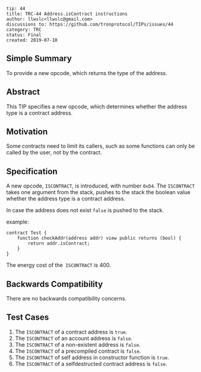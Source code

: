 ```
tip: 44
title: TRC-44 Address.isContract instructions
author: llwslc<llwslc@gmail.com> 
discussions to: https://github.com/tronprotocol/TIPs/issues/44
category: TRC
status: Final
created: 2019-07-10
```
## Simple Summary

To provide a new opcode, which returns the type of the address.

## Abstract

This TIP specifies a new opcode, which determines whether the address type is a contract address.

## Motivation

Some contracts need to limit its callers, such as some functions can only be called by the user, not by the contract.

## Specification

A new opcode, `ISCONTRACT`, is introduced, with number `0xD4`. The `ISCONTRACT` takes one argument from the stack, pushes to the stack the boolean value whether the address type is a contract address.

In case the address does not exist `false` is pushed to the stack.

example:
```
contract Test {
    function checkAddr(address addr) view public returns (bool) {
        return addr.isContract;
    }
}
```
The energy cost of the` ISCONTRACT` is 400.

## Backwards Compatibility

There are no backwards compatibility concerns.

## Test Cases

1. The `ISCONTRACT` of a contract address is `true`.
2. The `ISCONTRACT` of an account address is `false`.
3. The `ISCONTRACT` of a non-existent address is `false`.
4. The `ISCONTRACT` of a precompiled contract is `false`.
5. The `ISCONTRACT` of self address in constructor function is `true`.
6. The `ISCONTRACT` of a selfdestructed contract address is `false`.


